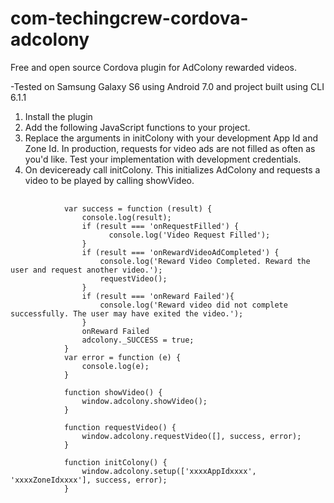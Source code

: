 # com-techingcrew-cordova-adcolony
Free and open source Cordova plugin for AdColony rewarded videos.

-Tested on Samsung Galaxy S6 using Android 7.0 and project built using CLI 6.1.1

1. Install the plugin
2. Add the following JavaScript functions to your project.
3. Replace the arguments in initColony with your development App Id and Zone Id. In production, requests for video ads are not filled as      often as you'd like. Test your implementation with development credentials.
4. On deviceready call initColony. This initializes AdColony and requests a video to be played by calling showVideo.

<pre>
  <code>
            var success = function (result) {
                console.log(result);
                if (result === 'onRequestFilled') {
                      console.log('Video Request Filled');
                }
                if (result === 'onRewardVideoAdCompleted') {
                    console.log('Reward Video Completed. Reward the user and request another video.');
                    requestVideo();
                }
                if (result === 'onReward Failed'){
                    console.log('Reward video did not complete successfully. The user may have exited the video.');
                }
                onReward Failed
                adcolony._SUCCESS = true;
            }
            var error = function (e) {
                console.log(e);
            }

            function showVideo() {
                window.adcolony.showVideo();
            }

            function requestVideo() {
                window.adcolony.requestVideo([], success, error);
            }

            function initColony() {
                window.adcolony.setup(['xxxxAppIdxxxx', 'xxxxZoneIdxxxx'], success, error);
            }
            
  </code>
</pre>

